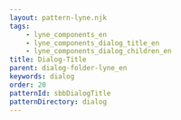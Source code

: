 ```yaml
---
layout: pattern-lyne.njk
tags: 
    - lyne_components_en
    - lyne_components_dialog_title_en
    - lyne_components_dialog_children_en
title: Dialog-Title
parent: dialog-folder-lyne_en
keywords: dialog
order: 20
patternId: sbbDialogTitle
patternDirectory: dialog
---
```

